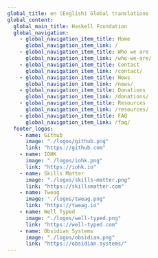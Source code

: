 ```yaml
---
global_title: en (English) Global translations
global_content:
  global_main_title: Haskell Foundation
  global_navigation:
    - global_navigation_item_title: Home
      global_navigation_item_link: /
    - global_navigation_item_title: Who we are
      global_navigation_item_link: /who-we-are/
    - global_navigation_item_title: Contact
      global_navigation_item_link: /contact/
    - global_navigation_item_title: News
      global_navigation_item_link: /news/
    - global_navigation_item_title: Donations
      global_navigation_item_link: /donations/
    - global_navigation_item_title: Resources
      global_navigation_item_link: /resources/
    - global_navigation_item_title: FAQ
      global_navigation_item_link: /faq/
  footer_logos:
    - name: Github
      image: "./logos/github.png"
      link: "https://github.com"
    - name: IOHK
      image: "./logos/iohk.png"
      link: "https://iohk.io"
    - name: Skills Matter
      image: "./logos/skills-matter.png"
      link: "https://skillsmatter.com"
    - name: Tweag
      image: "./logos/tweag.png"
      link: "https://tweag.io"
    - name: Well Typed
      image: "./logos/well-typed.png"
      link: "https://well-typed.com"
    - name: Obsidian Systems
      image: "./logos/obsidian.png"
      link: "https://obsidian.systems/"
---
```

